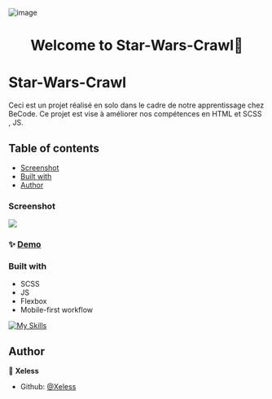 ![image](https://github.com/user-attachments/assets/7d3c6652-4d67-471e-8218-29fdc84e1c88)<h1 align="center">Welcome to Star-Wars-Crawl👋</h1>
<p>
</p>

# Star-Wars-Crawl

Ceci est un projet réalisé en solo dans le cadre de notre apprentissage chez BeCode. Ce projet est vise à améliorer nos compétences en HTML et SCSS , JS.


## Table of contents

  - [Screenshot](#screenshot)
  - [Built with](#built-with)
- [Author](#author)



### Screenshot
<img src="https://image.noelshack.com/fichiers/2024/32/3/1723018738-capture-d-cran-7-8-2024-11852-xeless-github-io.jpeg"></img>

### ✨ [Demo](https://xeless.github.io/Star-Wars-Crawl/)

### Built with

- SCSS
- JS
- Flexbox
- Mobile-first workflow

[![My Skills](https://skillicons.dev/icons?i=html,sass,js)](https://skillicons.dev)

## Author

👤 **Xeless**

* Github: [@Xeless](https://github.com/Xeless)

